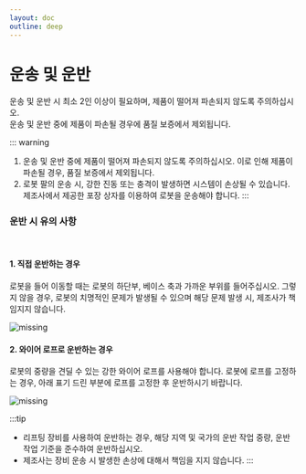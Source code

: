 ```yaml
---
layout: doc
outline: deep
---
```


# 운송 및 운반

운송 및 운반 시 최소 2인 이상이 필요하며, 제품이 떨어져 파손되지 않도록 주의하십시오.<br>
운송 및 운반 중에 제품이 파손될 경우에 품질 보증에서 제외됩니다.

::: warning

1. 운송 및 운반 중에 제품이 떨어져 파손되지 않도록 주의하십시오. 이로 인해 제품이 파손될 경우, 품질 보증에서 제외됩니다.
2. 로봇 팔의 운송 시, 강한 진동 또는 충격이 발생하면 시스템이 손상될 수 있습니다. 제조사에서 제공한 포장 상자를 이용하여 로봇을 운송해야 합니다.
   :::

### 운반 시 유의 사항

<br>

#### 1. 직접 운반하는 경우

로봇을 들어 이동할 때는 로봇의 하단부, 베이스 축과 가까운 부위를 들어주십시오. 그렇지 않을 경우, 로봇의 치명적인 문제가 발생될 수 있으며 해당 문제 발생 시, 제조사가 책임지지 않습니다.

![missing](/manual/common/safety_and_precautions/6-1.png)

#### 2. 와이어 로프로 운반하는 경우

로봇의 중량을 견딜 수 있는 강한 와이어 로프를 사용해야 합니다. 로봇에 로프를 고정하는 경우, 아래 표기 드린 부분에 로프를 고정한 후 운반하시기 바랍니다.

![missing](/manual/common/safety_and_precautions/6-2.png)

:::tip

- 리프팅 장비를 사용하여 운반하는 경우, 해당 지역 및 국가의 운반 작업 중량, 운반 작업 기준을 준수하여 운반하십시오.
- 제조사는 장비 운송 시 발생한 손상에 대해서 책임을 지지 않습니다.
  :::
